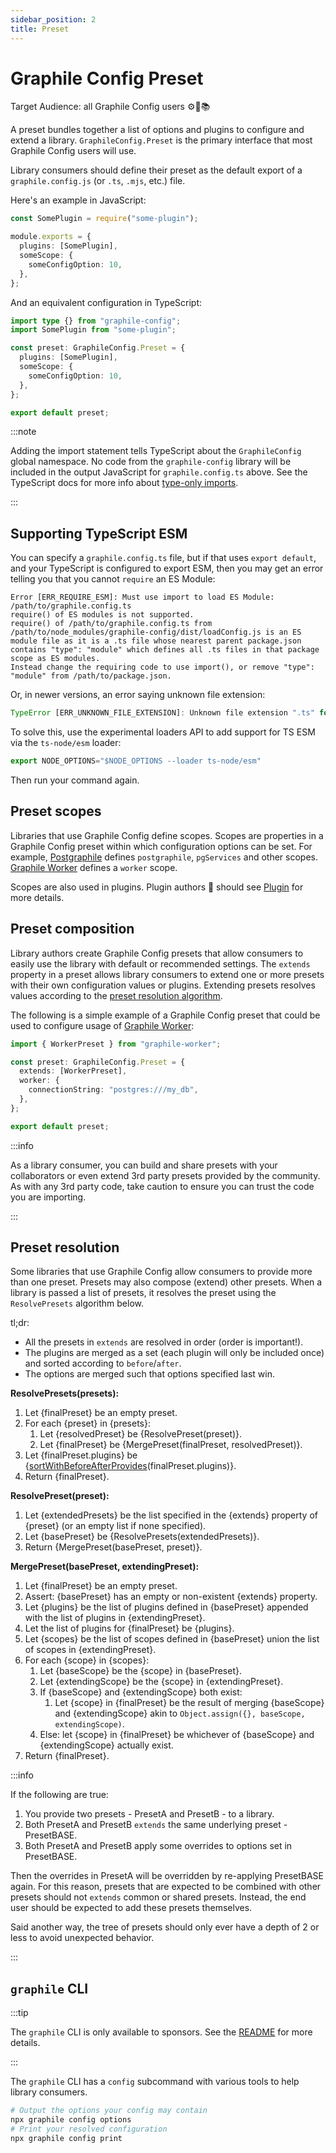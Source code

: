```yaml
---
sidebar_position: 2
title: Preset
---
```


# Graphile Config Preset

Target Audience: all Graphile Config users ⚙️🔌📚

A preset bundles together a list of options and plugins to configure and extend
a library. `GraphileConfig.Preset` is the primary interface that most Graphile
Config users will use.

Library consumers should define their preset as the default export of a
`graphile.config.js` (or `.ts`, `.mjs`, etc.) file.

Here's an example in JavaScript:

```ts title="graphile.config.js"
const SomePlugin = require("some-plugin");

module.exports = {
  plugins: [SomePlugin],
  someScope: {
    someConfigOption: 10,
  },
};
```

And an equivalent configuration in TypeScript:

```ts title="graphile.config.ts"
import type {} from "graphile-config";
import SomePlugin from "some-plugin";

const preset: GraphileConfig.Preset = {
  plugins: [SomePlugin],
  someScope: {
    someConfigOption: 10,
  },
};

export default preset;
```

:::note

Adding the import statement tells TypeScript about the `GraphileConfig` global
namespace. No code from the `graphile-config` library will be included in the
output JavaScript for `graphile.config.ts` above. See the TypeScript docs for
more info about
[type-only imports](https://www.typescriptlang.org/docs/handbook/release-notes/typescript-3-8.html#type-only-imports-and-export).

:::

## Supporting TypeScript ESM

You can specify a `graphile.config.ts` file, but if that uses `export default`,
and your TypeScript is configured to export ESM, then you may get an error
telling you that you cannot `require` an ES Module:

```
Error [ERR_REQUIRE_ESM]: Must use import to load ES Module: /path/to/graphile.config.ts
require() of ES modules is not supported.
require() of /path/to/graphile.config.ts from /path/to/node_modules/graphile-config/dist/loadConfig.js is an ES module file as it is a .ts file whose nearest parent package.json contains "type": "module" which defines all .ts files in that package scope as ES modules.
Instead change the requiring code to use import(), or remove "type": "module" from /path/to/package.json.
```

Or, in newer versions, an error saying unknown file extension:

```js
TypeError [ERR_UNKNOWN_FILE_EXTENSION]: Unknown file extension ".ts" for /path/to/graphile.config.ts
```

To solve this, use the experimental loaders API to add support for TS ESM via
the `ts-node/esm` loader:

```js
export NODE_OPTIONS="$NODE_OPTIONS --loader ts-node/esm"
```

Then run your command again.

## Preset scopes

Libraries that use Graphile Config define scopes. Scopes are properties in a
Graphile Config preset within which configuration options can be set. For
example, [Postgraphile](https://postgraphile.org/) defines `postgraphile`,
`pgServices` and other scopes. [Graphile Worker](https://worker.graphile.org/)
defines a `worker` scope.

Scopes are also used in plugins. Plugin authors 🔌 should see [Plugin](./plugin)
for more details.

## Preset composition

Library authors create Graphile Config presets that allow consumers to easily
use the library with default or recommended settings. The `extends` property in
a preset allows library consumers to extend one or more presets with their own
configuration values or plugins. Extending presets resolves values according to
the [preset resolution algorithm](#preset-resolution).

The following is a simple example of a Graphile Config preset that could be used
to configure usage of [Graphile Worker](https://worker.graphile.org/):

```ts title=graphile.config.ts
import { WorkerPreset } from "graphile-worker";

const preset: GraphileConfig.Preset = {
  extends: [WorkerPreset],
  worker: {
    connectionString: "postgres:///my_db",
  },
};

export default preset;
```

:::info

As a library consumer, you can build and share presets with your collaborators
or even extend 3rd party presets provided by the community. As with any 3rd
party code, take caution to ensure you can trust the code you are importing.

:::

## Preset resolution

Some libraries that use Graphile Config allow consumers to provide more than one
preset. Presets may also compose (extend) other presets. When a library is
passed a list of presets, it resolves the preset using the `ResolvePresets`
algorithm below.

tl;dr:

- All the presets in `extends` are resolved in order (order is important!).
- The plugins are merged as a set (each plugin will only be included once) and
  sorted according to `before`/`after`.
- The options are merged such that options specified last win.

**ResolvePresets(presets):**

1. Let {finalPreset} be an empty preset.
1. For each {preset} in {presets}:
   1. Let {resolvedPreset} be {ResolvePreset(preset)}.
   1. Let {finalPreset} be {MergePreset(finalPreset, resolvedPreset)}.
1. Let {finalPreset.plugins} be
   {[sortWithBeforeAfterProvides](./plugin.md#plugin-order)(finalPreset.plugins)}.
1. Return {finalPreset}.

**ResolvePreset(preset):**

1. Let {extendedPresets} be the list specified in the {extends} property of
   {preset} (or an empty list if none specified).
1. Let {basePreset} be {ResolvePresets(extendedPresets)}.
1. Return {MergePreset(basePreset, preset)}.

**MergePreset(basePreset, extendingPreset):**

1. Let {finalPreset} be an empty preset.
1. Assert: {basePreset} has an empty or non-existent {extends} property.
1. Let {plugins} be the list of plugins defined in {basePreset} appended with
   the list of plugins in {extendingPreset}.
1. Let the list of plugins for {finalPreset} be {plugins}.
1. Let {scopes} be the list of scopes defined in {basePreset} union the list of
   scopes in {extendingPreset}.
1. For each {scope} in {scopes}:
   1. Let {baseScope} be the {scope} in {basePreset}.
   1. Let {extendingScope} be the {scope} in {extendingPreset}.
   1. If {baseScope} and {extendingScope} both exist:
      1. Let {scope} in {finalPreset} be the result of merging {baseScope} and
         {extendingScope} akin to
         `Object.assign({}, baseScope, extendingScope)`.
   1. Else: let {scope} in {finalPreset} be whichever of {baseScope} and
      {extendingScope} actually exist.
1. Return {finalPreset}.

:::info

If the following are true:

1. You provide two presets - PresetA and PresetB - to a library.
2. Both PresetA and PresetB `extends` the same underlying preset - PresetBASE.
3. Both PresetA and PresetB apply some overrides to options set in PresetBASE.

Then the overrides in PresetA will be overridden by re-applying PresetBASE
again. For this reason, presets that are expected to be combined with other
presets should not `extends` common or shared presets. Instead, the end user
should be expected to add these presets themselves.

Said another way, the tree of presets should only ever have a depth of 2 or less
to avoid unexpected behavior.

:::

## `graphile` CLI

:::tip

The `graphile` CLI is only available to sponsors. See the
[README](https://github.com/graphile/crystal/blob/main/utils/graphile/README.md)
for more details.

:::

The `graphile` CLI has a `config` subcommand with various tools to help library
consumers.

```sh
# Output the options your config may contain
npx graphile config options
# Print your resolved configuration
npx graphile config print
```
